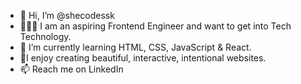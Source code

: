 - 👋 Hi, I’m @shecodessk
- 👩🏽‍💻 I am an aspiring Frontend Engineer and want to get into Tech Technology.
- 🌱 I’m currently learning HTML, CSS, JavaScript & React.
- 🎨I enjoy creating beautiful, interactive, intentional websites.
- 📫 Reach me on LinkedIn

<!---
shecodessk/shecodessk is a ✨ special ✨ repository because its `README.md` (this file) appears on your GitHub profile.
You can click the Preview link to take a look at your changes.
--->
